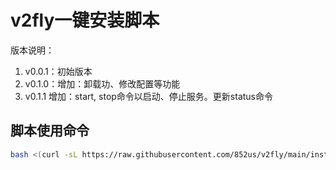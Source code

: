 # v2fly一键安装脚本
版本说明：

1. v0.0.1：初始版本
2. v0.1.0：增加：卸载功、修改配置等功能
3. v0.1.1 增加：start, stop命令以启动、停止服务。更新status命令

## 脚本使用命令

```bash
bash <(curl -sL https://raw.githubusercontent.com/852us/v2fly/main/install.sh?v=$RANDOM)
```
